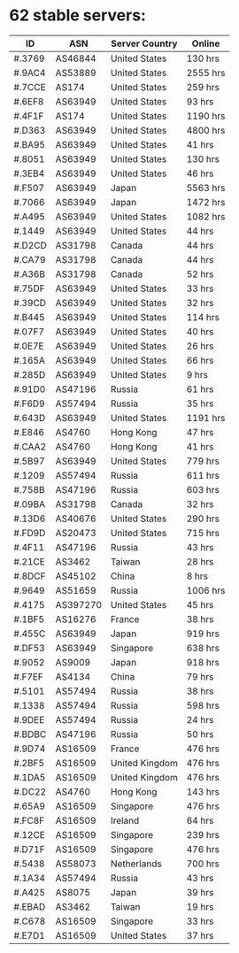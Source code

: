 # 62 stable servers:

| ID | ASN | Server Country | Online |
| ------ | ------ | ------ | ------ |
| #.3769 | AS46844 | United States | 130 hrs |
| #.9AC4 | AS53889 | United States | 2555 hrs |
| #.7CCE | AS174 | United States | 259 hrs |
| #.6EF8 | AS63949 | United States | 93 hrs |
| #.4F1F | AS174 | United States | 1190 hrs |
| #.D363 | AS63949 | United States | 4800 hrs |
| #.BA95 | AS63949 | United States | 41 hrs |
| #.8051 | AS63949 | United States | 130 hrs |
| #.3EB4 | AS63949 | United States | 46 hrs |
| #.F507 | AS63949 | Japan | 5563 hrs |
| #.7066 | AS63949 | Japan | 1472 hrs |
| #.A495 | AS63949 | United States | 1082 hrs |
| #.1449 | AS63949 | United States | 44 hrs |
| #.D2CD | AS31798 | Canada | 44 hrs |
| #.CA79 | AS31798 | Canada | 44 hrs |
| #.A36B | AS31798 | Canada | 52 hrs |
| #.75DF | AS63949 | United States | 33 hrs |
| #.39CD | AS63949 | United States | 32 hrs |
| #.B445 | AS63949 | United States | 114 hrs |
| #.07F7 | AS63949 | United States | 40 hrs |
| #.0E7E | AS63949 | United States | 26 hrs |
| #.165A | AS63949 | United States | 66 hrs |
| #.285D | AS63949 | United States | 9 hrs |
| #.91D0 | AS47196 | Russia | 61 hrs |
| #.F6D9 | AS57494 | Russia | 35 hrs |
| #.643D | AS63949 | United States | 1191 hrs |
| #.E846 | AS4760 | Hong Kong | 47 hrs |
| #.CAA2 | AS4760 | Hong Kong | 41 hrs |
| #.5B97 | AS63949 | United States | 779 hrs |
| #.1209 | AS57494 | Russia | 611 hrs |
| #.758B | AS47196 | Russia | 603 hrs |
| #.09BA | AS31798 | Canada | 32 hrs |
| #.13D6 | AS40676 | United States | 290 hrs |
| #.FD9D | AS20473 | United States | 715 hrs |
| #.4F11 | AS47196 | Russia | 43 hrs |
| #.21CE | AS3462 | Taiwan | 28 hrs |
| #.8DCF | AS45102 | China | 8 hrs |
| #.9649 | AS51659 | Russia | 1006 hrs |
| #.4175 | AS397270 | United States | 45 hrs |
| #.1BF5 | AS16276 | France | 38 hrs |
| #.455C | AS63949 | Japan | 919 hrs |
| #.DF53 | AS63949 | Singapore | 638 hrs |
| #.9052 | AS9009 | Japan | 918 hrs |
| #.F7EF | AS4134 | China | 79 hrs |
| #.5101 | AS57494 | Russia | 38 hrs |
| #.1338 | AS57494 | Russia | 598 hrs |
| #.9DEE | AS57494 | Russia | 24 hrs |
| #.BDBC | AS47196 | Russia | 50 hrs |
| #.9D74 | AS16509 | France | 476 hrs |
| #.2BF5 | AS16509 | United Kingdom | 476 hrs |
| #.1DA5 | AS16509 | United Kingdom | 476 hrs |
| #.DC22 | AS4760 | Hong Kong | 143 hrs |
| #.65A9 | AS16509 | Singapore | 476 hrs |
| #.FC8F | AS16509 | Ireland | 64 hrs |
| #.12CE | AS16509 | Singapore | 239 hrs |
| #.D71F | AS16509 | Singapore | 476 hrs |
| #.5438 | AS58073 | Netherlands | 700 hrs |
| #.1A34 | AS57494 | Russia | 43 hrs |
| #.A425 | AS8075 | Japan | 39 hrs |
| #.EBAD | AS3462 | Taiwan | 19 hrs |
| #.C678 | AS16509 | Singapore | 33 hrs |
| #.E7D1 | AS16509 | United States | 37 hrs |

